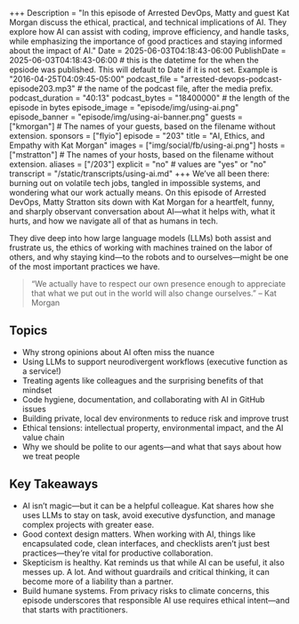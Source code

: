 +++
Description = "In this episode of Arrested DevOps, Matty and guest Kat Morgan discuss the ethical, practical, and technical implications of AI. They explore how AI can assist with coding, improve efficiency, and handle tasks, while emphasizing the importance of good practices and staying informed about the impact of AI."
Date = 2025-06-03T04:18:43-06:00
PublishDate = 2025-06-03T04:18:43-06:00 # this is the datetime for the when the epsiode was published. This will default to Date if it is not set. Example is "2016-04-25T04:09:45-05:00"
podcast_file = "arrested-devops-podcast-episode203.mp3" # the name of the podcast file, after the media prefix.
podcast_duration = "40:13"
podcast_bytes = "18400000" # the length of the episode in bytes
episode_image = "episode/img/using-ai.png"
episode_banner = "episode/img/using-ai-banner.png"
guests = ["kmorgan"] # The names of your guests, based on the filename without extension.
sponsors = ["flyio"]
episode = "203"
title = "AI, Ethics, and Empathy with Kat Morgan"
images = ["img/social/fb/using-ai.png"]
hosts = ["mstratton"] # The names of your hosts, based on the filename without extension.
aliases = ["/203"]
explicit = "no" # values are "yes" or "no"
transcript = "/static/transcripts/using-ai.md"
+++
We’ve all been there: burning out on volatile tech jobs, tangled in impossible systems, and wondering what our work actually means. On this episode of Arrested DevOps, Matty Stratton sits down with Kat Morgan for a heartfelt, funny, and sharply observant conversation about AI—what it helps with, what it hurts, and how we navigate all of that as humans in tech.

They dive deep into how large language models (LLMs) both assist and frustrate us, the ethics of working with machines trained on the labor of others, and why staying kind—to the robots and to ourselves—might be one of the most important practices we have.

>“We actually have to respect our own presence enough to appreciate that what we put out in the world will also change ourselves.” – Kat Morgan


## Topics

- Why strong opinions about AI often miss the nuance
- Using LLMs to support neurodivergent workflows (executive function as a service!)
- Treating agents like colleagues and the surprising benefits of that mindset
- Code hygiene, documentation, and collaborating with AI in GitHub issues
- Building private, local dev environments to reduce risk and improve trust
- Ethical tensions: intellectual property, environmental impact, and the AI value chain
- Why we should be polite to our agents—and what that says about how we treat people

## Key Takeaways

- AI isn’t magic—but it can be a helpful colleague. Kat shares how she uses LLMs to stay on task, avoid executive dysfunction, and manage complex projects with greater ease.
- Good context design matters. When working with AI, things like encapsulated code, clean interfaces, and checklists aren’t just best practices—they’re vital for productive collaboration.
- Skepticism is healthy. Kat reminds us that while AI can be useful, it also messes up. A lot. And without guardrails and critical thinking, it can become more of a liability than a partner.
- Build humane systems. From privacy risks to climate concerns, this episode underscores that responsible AI use requires ethical intent—and that starts with practitioners.

